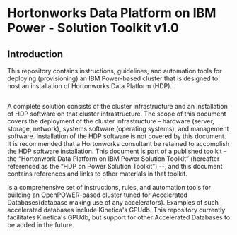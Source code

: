 # Hortonworks Data Platform on IBM Power - Solution Toolkit v1.0

## Introduction
This repository contains instructions, guidelines, and automation tools for deploying (provisioning) an IBM Power-based cluster that is designed to host an installation of Hortonworks Data Platform (HDP).

## 


  A complete solution consists of the cluster infrastructure and an installation of HDP software on that cluster infrastructure.  The scope of this document covers the deployment of the cluster infrastructure – hardware (server, storage, network), systems software (operating systems), and management software.  Installation of the HDP software is not covered by this document.  It is recommended that a Hortonworks consultant be retained to accomplish the HDP software installation.
This document is part of a published toolkit – the “Hortonwork Data Platform on IBM Power Solution Toolkit” (hereafter referenced as the “HDP on Power Solution Toolkit”) --, and this document contains references and links to other materials in that toolkit.




is a comprehensive set of instructions, rules, and automation tools for building an OpenPOWER-based cluster tuned for Accelerated Databases(database making use of any accelerators).  Examples of such accelerated databases include Kinetica's GPUdb.  This repository currently facilitates Kinetica's GPUdb, but support for other Accelerated Databases to be added in the future. 
